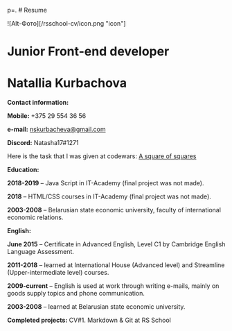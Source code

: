 p=. # Resume

![Alt-Фото][/rsschool-cv/icon.png "icon"]

# Junior Front-end developer

# Natallia Kurbachova

**Contact information:**

**Mobile:** +375 29 554 36 56

**e-mail:** nskurbacheva@gmail.com

**Discord:** Natasha17#1271

Here is the task that I was given at codewars: [A square of squares](https://www.codewars.com/kata/54c27a33fb7da0db0100040e/train/javascript)

**Education:**

**2018-2019** – Java Script in IT-Academy (final project was not made).

**2018** – HTML/CSS courses in IT-Academy (final project was not made).

**2003-2008** – Belarusian state economic university, faculty of international economic relations.

**English:**

**June 2015** – Certificate in Advanced English, Level C1 by Cambridge English Language Assessment.

**2011-2018** – learned at International House (Advanced level) and Streamline (Upper-intermediate level) courses.

**2009-current** – English is used at work through writing e-mails, mainly on goods supply topics and phone communication.

**2003-2008** – learned at Belarusian state economic university.

**Completed projects:** CV#1. Markdown & Git at RS School
